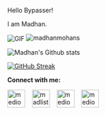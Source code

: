 Hello Bypasser!

I am Madhan.

<img align="center" alt="GIF" src="https://64.media.tumblr.com/ca9e88da893983165efe900cfe141aba/tumblr_nnx3wcLEKt1qciqqno3_640.gifv" />

<img src="https://komarev.com/ghpvc/?username=madhanmohans" alt="madhanmohans" />

![Madhan's Github stats](https://github-readme-stats.vercel.app/api?username=madhanmohans&show_icons=true)

[![GitHub Streak](https://github-readme-streak-stats.herokuapp.com/?user=madhanmohans)](https://git.io/streak-stats)


**Connect with me:**

<p align="left">
<a href="https://instagram.com/mediocremind_" target="blank"><img align="center" src="https://cdn.jsdelivr.net/npm/simple-icons@3.0.1/icons/instagram.svg" alt="mediocremind" height="40" width="40" /></a> &nbsp;&nbsp;
<a href="https://open.spotify.com/user/wo4kcrsub29cxt5a4r6die548" target="blank"><img align="center" src="https://cdn.jsdelivr.net/npm/simple-icons@3.0.1/icons/spotify.svg" alt="madlistener" height="40" width="40" /></a> &nbsp;&nbsp;
<a href="https://www.linkedin.com/in/madhan-mohan-s-330b591a3/" target="blank"><img align="center" src="https://cdn.jsdelivr.net/npm/simple-icons@3.0.1/icons/linkedin.svg" alt="mediocremind" height="40" width="40" /></a> &nbsp;&nbsp;
<a href="https://twitter.com/medi0cremind" target="blank"><img align="center" src="https://cdn.jsdelivr.net/npm/simple-icons@3.0.1/icons/twitter.svg" alt="mediocremind" height="40" width="40" /></a> &nbsp;&nbsp;
